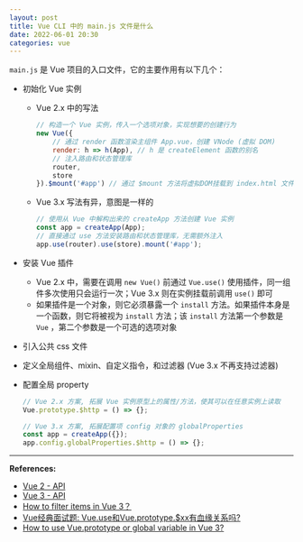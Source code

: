 ```yaml
---
layout: post
title: Vue CLI 中的 main.js 文件是什么
date: 2022-06-01 20:30
categories: vue
---
```


`main.js` 是 Vue 项目的入口文件，它的主要作用有以下几个：

- 初始化 Vue 实例

  - Vue 2.x 中的写法

    ```js
    // 构造一个 Vue 实例，传入一个选项对象，实现想要的创建行为
    new Vue({
        // 通过 render 函数渲染主组件 App.vue，创建 VNode (虚拟 DOM)
        render: h => h(App), // h 是 createElement 函数的别名
        // 注入路由和状态管理库
        router,
        store
    }).$mount('#app') // 通过 $mount 方法将虚拟DOM挂载到 index.html 文件中的指定元素上
    ```

  - Vue 3.x 写法有异，意图是一样的

    ```js
    // 使用从 Vue 中解构出来的 createApp 方法创建 Vue 实例
    const app = createApp(App);
    // 直接通过 use 方法安装路由和状态管理库，无需额外注入
    app.use(router).use(store).mount('#app');
    ```

- 安装 Vue 插件 

  - Vue 2.x 中，需要在调用 `new Vue()` 前通过 `Vue.use()` 使用插件，同一组件多次使用只会运行一次；Vue 3.x 则在实例挂载前调用 `use()` 即可
  - 如果插件是一个对象，则它必须暴露一个 `install` 方法。如果插件本身是一个函数，则它将被视为 `install` 方法；该 `install` 方法第一个参数是 `Vue` ，第二个参数是一个可选的选项对象

- 引入公共 css 文件

- 定义全局组件、mixin、自定义指令，和过滤器 (Vue 3.x 不再支持过滤器)

- 配置全局 property

  ```js
  // Vue 2.x 方案, 拓展 Vue 实例原型上的属性/方法，使其可以在任意实例上读取
  Vue.prototype.$http = () => {};
  
  // Vue 3.x 方案, 拓展配置项 config 对象的 globalProperties
  const app = createApp({});
  app.config.globalProperties.$http = () => {};
  ```



---

**References:**

- [Vue 2 - API](https://cn.vuejs.org/v2/api/)
- [Vue 3 - API](https://v3.cn.vuejs.org/api/)
- [How to filter items in Vue 3？](https://stackoverflow.com/questions/66263545/how-to-filter-items-in-vue-3)
- [Vue经典面试题: Vue.use和Vue.prototype.$xx有血缘关系吗?](https://juejin.cn/post/6844903876458446856)
- [How to use Vue.prototype or global variable in Vue 3?](https://juejin.cn/post/6844903876458446856)

